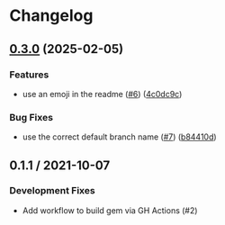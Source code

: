 # Changelog

## [0.3.0](https://github.com/jekyll/jekyll-test-gem-plugin/compare/v0.2.0...v0.3.0) (2025-02-05)


### Features

* use an emoji in the readme ([#6](https://github.com/jekyll/jekyll-test-gem-plugin/issues/6)) ([4c0dc9c](https://github.com/jekyll/jekyll-test-gem-plugin/commit/4c0dc9c8623d38b851f582ee87a79135c2baa0a2))


### Bug Fixes

* use the correct default branch name ([#7](https://github.com/jekyll/jekyll-test-gem-plugin/issues/7)) ([b84410d](https://github.com/jekyll/jekyll-test-gem-plugin/commit/b84410dab61c3f4145c953a6d778ebc2764a2ab4))

## 0.1.1 / 2021-10-07

### Development Fixes

  * Add workflow to build gem via GH Actions (#2)

